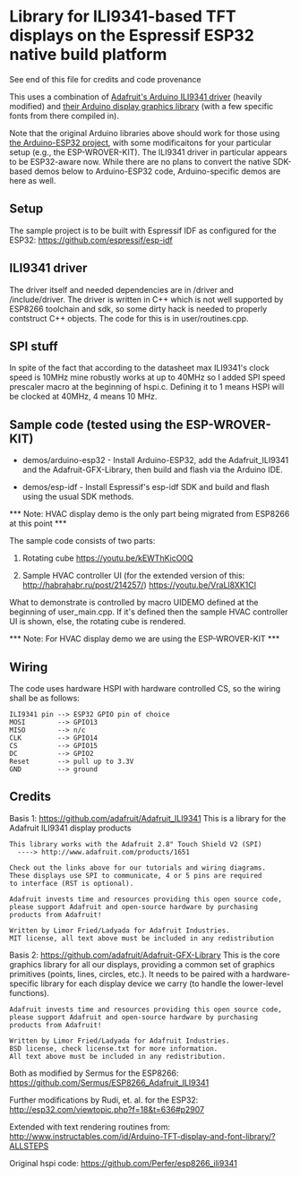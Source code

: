 # Library for ILI9341-based TFT displays on the Espressif ESP32 native build platform

See end of this file for credits and code provenance

This uses a combination of [Adafruit's Arduino ILI9341 driver](https://github.com/adafruit/Adafruit_ILI9341) (heavily modified) and [their Arduino display graphics library](https://github.com/adafruit/Adafruit-GFX-Library) (with a few specific fonts from there compiled in).

Note that the original Arduino libraries above should work for those using [the Arduino-ESP32 project](https://github.com/espressif/arduino-esp32), with some modificaitons for your particular setup (e.g., the ESP-WROVER-KIT). The ILI9341 driver in particular appears to be ESP32-aware now. While there are no plans to convert the native SDK-based demos below to Arduino-ESP32 code, Arduino-specific demos are here as well.

## Setup
The sample project is to be built with Espressif IDF as configured for the ESP32:
https://github.com/espressif/esp-idf

## ILI9341 driver
The driver itself and needed dependencies are in /driver and /include/driver.
The driver is written in C++ which is not well supported by ESP8266 toolchain and sdk, so some dirty hack is needed to properly contstruct C++ objects. The code for this is in user/routines.cpp.

## SPI stuff
In spite of the fact that according to the datasheet max ILI9341's clock speed is 10MHz mine robustly works at up to 40MHz so I added SPI speed prescaler macro at the beginning of hspi.c.
Defining it to 1 means HSPI will be clocked at 40MHz, 4 means 10 MHz.

## Sample code (tested using the ESP-WROVER-KIT)

  - demos/arduino-esp32 - Install Arduino-ESP32, add the Adafruit_ILI9341 and the Adafruit-GFX-Library, then build and flash via the Arduino IDE.

  - demos/esp-idf - Install Espressif's esp-idf SDK and build and flash using the usual SDK methods.


*** Note: HVAC display demo is the only part being migrated from ESP8266 at this point ***

The sample code consists of two parts:

1) Rotating cube https://youtu.be/kEWThKicO0Q

2) Sample HVAC controller UI (for the extended version of this: http://habrahabr.ru/post/214257/) https://youtu.be/VraLl8XK1CI

What to demonstrate is controlled by macro UIDEMO defined at the beginning of user_main.cpp. If it's defined then the sample HVAC controller UI is shown, else, the rotating cube is rendered.

*** Note: For HVAC display demo we are using the ESP-WROVER-KIT ***

## Wiring
The code uses hardware HSPI with hardware controlled CS, so the wiring shall be as follows: 

    ILI9341 pin --> ESP32 GPIO pin of choice
    MOSI        --> GPIO13
    MISO        --> n/c
    CLK         --> GPIO14
    CS          --> GPIO15
    DC          --> GPIO2
    Reset       --> pull up to 3.3V
    GND         --> ground

## Credits
Basis 1: https://github.com/adafruit/Adafruit_ILI9341
    This is a library for the Adafruit ILI9341 display products
    
    This library works with the Adafruit 2.8" Touch Shield V2 (SPI)
      ----> http://www.adafruit.com/products/1651
     
    Check out the links above for our tutorials and wiring diagrams.
    These displays use SPI to communicate, 4 or 5 pins are required
    to interface (RST is optional).
    
    Adafruit invests time and resources providing this open source code,
    please support Adafruit and open-source hardware by purchasing
    products from Adafruit!

    Written by Limor Fried/Ladyada for Adafruit Industries.
    MIT license, all text above must be included in any redistribution

Basis 2: https://github.com/adafruit/Adafruit-GFX-Library
    This is the core graphics library for all our displays, providing a common set of graphics primitives (points, lines, circles, etc.). It needs to be paired with a hardware-specific library for each display device we carry (to handle the lower-level functions).

    Adafruit invests time and resources providing this open source code, please support Adafruit and open-source hardware by purchasing products from Adafruit!

    Written by Limor Fried/Ladyada for Adafruit Industries.
    BSD license, check license.txt for more information.
    All text above must be included in any redistribution.

Both as modified by Sermus for the ESP8266: https://github.com/Sermus/ESP8266_Adafruit_ILI9341

Further modifications by Rudi, et. al. for the ESP32: http://esp32.com/viewtopic.php?f=18&t=636#p2907

Extended with text rendering routines from: http://www.instructables.com/id/Arduino-TFT-display-and-font-library/?ALLSTEPS

Original hspi code: https://github.com/Perfer/esp8266_ili9341


